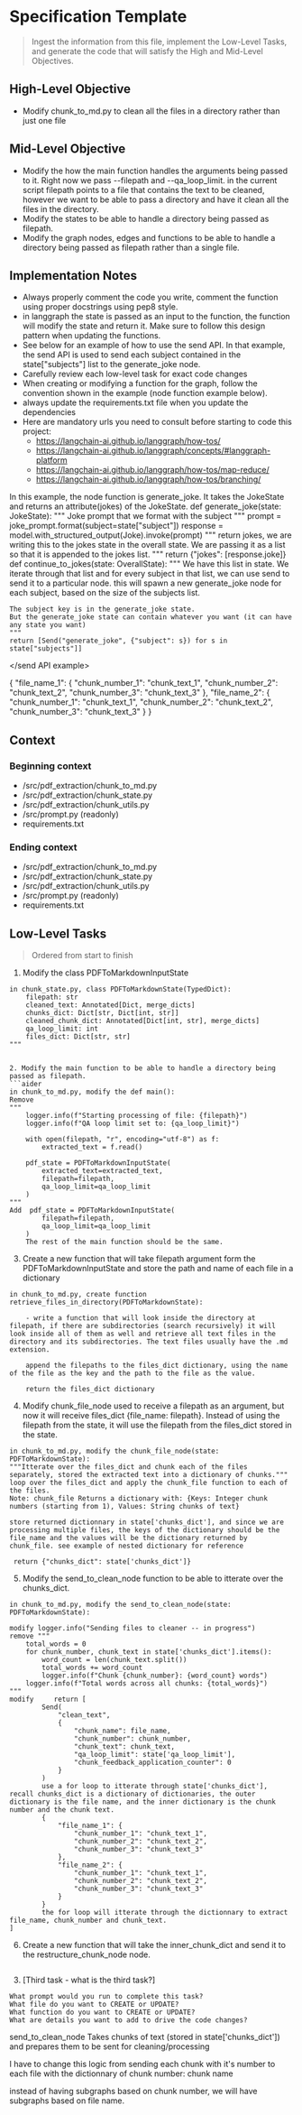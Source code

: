 # Specification Template
> Ingest the information from this file, implement the Low-Level Tasks, and generate the code that will satisfy the High and Mid-Level Objectives.
## High-Level Objective

- Modify chunk_to_md.py to clean all the files in a directory rather than just one file

## Mid-Level Objective

- Modify the how the main function handles the arguments being passed to it. Right now we pass --filepath and --qa_loop_limit. in the current script filepath points to a file that contains the text to be cleaned, however we want to be able to pass a directory and have it clean all the files in the directory.
- Modify the states to be able to handle a directory being passed as filepath. 
- Modify the graph nodes, edges and functions to be able to handle a directory being passed as filepath rather than a single file.

## Implementation Notes
- Always properly comment the code you write, comment the function using proper docstrings using pep8 style.
- in langgraph the state is passed as an input to the function, the function will modify the state and return it. Make sure to follow this design pattern when updating the functions.
- See below for an example of how to use the send API. In that example, the send API is used to send each subject contained in the state["subjects"] list to the generate_joke node.
- Carefully review each low-level task for exact code changes
- When creating or modifying a function for the graph, follow the convention shown in the example (node function example below).
- always update the requirements.txt file when you update the dependencies
- Here are mandatory urls you need to consult before starting to code this project:
    - https://langchain-ai.github.io/langgraph/how-tos/
    - https://langchain-ai.github.io/langgraph/concepts/#langgraph-platform
    - https://langchain-ai.github.io/langgraph/how-tos/map-reduce/
    - https://langchain-ai.github.io/langgraph/how-tos/branching/

<node function example>
In this example, the node function is generate_joke. It takes the JokeState and returns an attribute(jokes) of the JokeState.
def generate_joke(state: JokeState):
    """
    Joke prompt that we format with the subject
    """
    prompt = joke_prompt.format(subject=state["subject"])
    response = model.with_structured_output(Joke).invoke(prompt)
    """
    return jokes, we are writing this to the jokes state in the overall state.
    We are passing it as a list so that it is appended to the jokes list.
    """
    return {"jokes": [response.joke]}
</node function example>

<send API example>
def continue_to_jokes(state: OverallState):
    """
    We have this list in state. 
    We iterate through that list and for every subject in that list, we can use send to send it to a particular node.
    this will spawn a new generate_joke node for each subject, based on the size of the subjects list.
 
    The subject key is in the generate_joke state. 
    But the generate_joke state can contain whatever you want (it can have any state you want)
    """
    return [Send("generate_joke", {"subject": s}) for s in state["subjects"]]
</send API example>

<example of nested dictionary>
{
    "file_name_1": {
        "chunk_number_1": "chunk_text_1",
        "chunk_number_2": "chunk_text_2",
        "chunk_number_3": "chunk_text_3"
    },
    "file_name_2": {
        "chunk_number_1": "chunk_text_1",
        "chunk_number_2": "chunk_text_2",
        "chunk_number_3": "chunk_text_3"
    }
}
</example of nested dictionary>

## Context

### Beginning context
- /src/pdf_extraction/chunk_to_md.py
- /src/pdf_extraction/chunk_state.py
- /src/pdf_extraction/chunk_utils.py
- /src/prompt.py (readonly)
- requirements.txt

### Ending context  
- /src/pdf_extraction/chunk_to_md.py
- /src/pdf_extraction/chunk_state.py
- /src/pdf_extraction/chunk_utils.py
- /src/prompt.py (readonly)
- requirements.txt

## Low-Level Tasks
> Ordered from start to finish


1. Modify the class PDFToMarkdownInputState
```aider
in chunk_state.py, class PDFToMarkdownState(TypedDict):
    filepath: str 
    cleaned_text: Annotated[Dict, merge_dicts]
    chunks_dict: Dict[str, Dict[int, str]]
    cleaned_chunk_dict: Annotated[Dict[int, str], merge_dicts]
    qa_loop_limit: int
    files_dict: Dict[str, str]
"""


2. Modify the main function to be able to handle a directory being passed as filepath.
```aider
in chunk_to_md.py, modify the def main():
Remove
""" 
    logger.info(f"Starting processing of file: {filepath}")
    logger.info(f"QA loop limit set to: {qa_loop_limit}")

    with open(filepath, "r", encoding="utf-8") as f:
        extracted_text = f.read()

    pdf_state = PDFToMarkdownInputState(
        extracted_text=extracted_text,
        filepath=filepath,
        qa_loop_limit=qa_loop_limit
    )
"""
Add  pdf_state = PDFToMarkdownInputState(
        filepath=filepath,
        qa_loop_limit=qa_loop_limit
    )
    The rest of the main function should be the same.
```

3. Create a new function that will take filepath argument form the PDFToMarkdownInputState and store the path and name of each file in a dictionary
```aider
in chunk_to_md.py, create function retrieve_files_in_directory(PDFToMarkdownState):

    - write a function that will look inside the directory at filepath, if there are subdirectories (search recursively) it will look inside all of them as well and retrieve all text files in the directory and its subdirectories. The text files usually have the .md extension.
    
    append the filepaths to the files_dict dictionary, using the name of the file as the key and the path to the file as the value.

    return the files_dict dictionary
```

4.  Modify chunk_file_node used to receive a filepath as an argument, but now it will receive files_dict {file_name: filepath}. Instead of using the filepath from the state, it will use the filepath from the files_dict stored in the state.
```aider
in chunk_to_md.py, modify the chunk_file_node(state: PDFToMarkdownState):
"""Itterate over the files_dict and chunk each of the files separately, stored the extracted text into a dictionary of chunks."""
loop over the files_dict and apply the chunk_file function to each of the files.
Note: chunk_file Returns a dictionary with: {Keys: Integer chunk numbers (starting from 1), Values: String chunks of text}

store returned dictionnary in state['chunks_dict'], and since we are processing multiple files, the keys of the dictionary should be the file_name and the values will be the dictionary returned by chunk_file. see example of nested dictionary for reference

 return {"chunks_dict": state['chunks_dict']}
```

5. Modify the send_to_clean_node function to be able to itterate over the chunks_dict.
```aider
in chunk_to_md.py, modify the send_to_clean_node(state: PDFToMarkdownState):

modify logger.info("Sending files to cleaner -- in progress")
remove """
    total_words = 0
    for chunk_number, chunk_text in state['chunks_dict'].items():
        word_count = len(chunk_text.split())
        total_words += word_count
        logger.info(f"Chunk {chunk_number}: {word_count} words")
    logger.info(f"Total words across all chunks: {total_words}")
"""
modify     return [
        Send(
            "clean_text",
            {
                "chunk_name": file_name,
                "chunk_number": chunk_number,
                "chunk_text": chunk_text,
                "qa_loop_limit": state['qa_loop_limit'],
                "chunk_feedback_application_counter": 0
            }
        )
        use a for loop to itterate through state['chunks_dict'], recall chunks_dict is a dictionary of dictionaries, the outer dictionary is the file name, and the inner dictionary is the chunk number and the chunk text.
        {
            "file_name_1": {
                "chunk_number_1": "chunk_text_1",
                "chunk_number_2": "chunk_text_2",
                "chunk_number_3": "chunk_text_3"
            },
            "file_name_2": {
                "chunk_number_1": "chunk_text_1",
                "chunk_number_2": "chunk_text_2",
                "chunk_number_3": "chunk_text_3"
            }
        }
        the for loop will itterate through the dictionnary to extract file_name, chunk_number and chunk_text.
]
```


6. Create a new function that will take the inner_chunk_dict and send it to the restructure_chunk_node node.
```aider

```




3. [Third task - what is the third task?]
```aider
What prompt would you run to complete this task?
What file do you want to CREATE or UPDATE?
What function do you want to CREATE or UPDATE?
What are details you want to add to drive the code changes?
```



send_to_clean_node Takes chunks of text (stored in state['chunks_dict']) and prepares them to be sent for cleaning/processing

I have to change this logic from sending each chunk with it's number to each file with the dictionnary of chunk number: chunk name


instead of having subgraphs based on chunk number, we will have subgraphs based on file name.